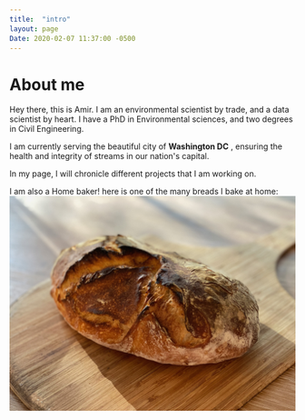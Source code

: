 ```yaml
---
title:  "intro"
layout: page
Date: 2020-02-07 11:37:00 -0500
---
```

# About me

Hey there, this is Amir. I am an environmental scientist by trade, and a data scientist by heart. I have a PhD in Environmental sciences, and two degrees in Civil Engineering.

I am currently serving the beautiful city of **Washington DC** , ensuring the health and integrity of streams in our nation's capital.


In my page, I will chronicle different projects that I am working on.


I am also a Home baker! here is one of the many breads I bake at home:
![my bread](https://raw.githubusercontent.com/CoolSciGuy/coolsciguy.github.io/master/assets/bread.jpeg)

